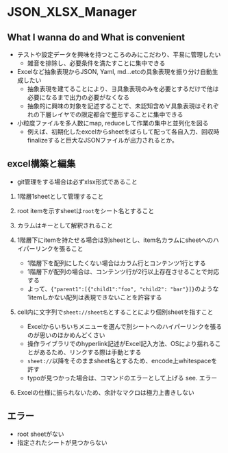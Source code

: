 # JSON_XLSX_Manager
## What I wanna do and What is convenient
  - テストや設定データを興味を持つところのみにこだわり、平易に管理したい
    - 雑音を排除し、必要条件を満たすことに集中できる
  - Excelなど抽象表現からJSON, Yaml, md...etcの具象表現を振り分け自動生成したい
    - 抽象表現を建てることにより、∃具象表現のみを必要とするだけで他は必要になるまで出力の必要がなくなる
    - 抽象的に興味の対象を記述することで、未認知含め∀具象表現はそれぞれの下層レイヤでの限定都合で整形することに集中できる
  - 小粒度ファイルを多人数にmap, reduceして作業の集中と並列化を図る
    - 例えば、初期化したexcelからsheetをばらして配って各自入力、回収時finalizeすると巨大なJSONファイルが出力されるとか。

## excel構築と編集
  - git管理をする場合は必ずxlsx形式であること

  1. 1階層1sheetとして管理すること

  2. root itemを示すsheetは`root`をシート名とすること

  3. カラムはキーとして解釈されること

  4. 1階層下にitemを持たせる場合は別sheetとし、item名カラムにsheetへのハイパーリンクを張ること

      - 1階層下を配列にしたくない場合はカラム行とコンテンツ1行とする
      - 1階層下が配列の場合は、コンテンツ行が2行以上存在させることで対応する
      - よって、`{"parent1":[{"child1":"foo", "child2": "bar"}]}`のような1itemしかない配列は表現できないことを許容する

  5. cell内に文字列で`sheet://sheet名`とすることにより個別sheetを指すこと

      - Excelからいちいちメニューを選んで別シートへのハイパーリンクを張るのが思いのほかめんどくさい
      - 操作ライブラリでのhyperlink記述がExcel記入方法、OSにより揺れることがあるため、リンクする際は手動とする
      - `sheet://`以降をそのままsheet名とするため、encode上whitespaceを許す
      - typoが見つかった場合は、コマンドのエラーとして上げる see. エラー

  6. Excelの仕様に振られないため、余計なマクロは極力上書きしない

## エラー
  - root sheetがない
  - 指定されたシートが見つからない
